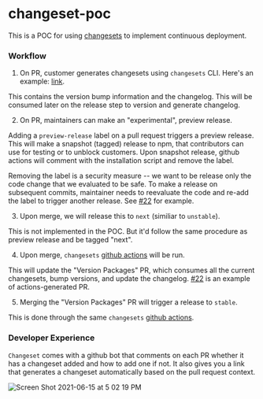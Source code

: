 # changeset-poc

This is a POC for using [changesets](https://github.com/atlassian/changesets) to implement continuous deployment.

### Workflow

1. On PR, customer generates changesets using `changesets` CLI. Here's an example: [link](https://github.com/wlee221/changeset-poc/blob/11ae4b446f5e860a128d9670669b594daa576e5c/.changeset/breezy-clouds-pump.md).

This contains the version bump information and the changelog. This will be consumed later on the release step to version and generate changelog.

2. On PR, maintainers can make an "experimental", preview release. 

Adding a `preview-release` label on a pull request triggers a preview release. This will make a snapshot (tagged) release to npm, that contributors can use for testing or to unblock customers. Upon snapshot release, github actions will comment with the installation script and remove the label. 

Removing the label is a security measure -- we want to be release only the code change that we evaluated to be safe. To make a release on subsequent commits, maintainer needs to reevaluate the code and re-add the label to trigger another release. See [#22](https://github.com/wlee221/changeset-poc/pull/22) for example.

3. Upon merge, we will release this to `next` (similiar to `unstable`). 

This is not implemented in the POC. But it'd follow the same procedure as preview release and be tagged "next".

4. Upon merge, `changesets` [github actions](https://github.com/changesets/action) will be run. 

This will update the "Version Packages" PR, which consumes all the current changesets, bump versions, and update the changelog. [#22](https://github.com/wlee221/changeset-poc/pull/22) is an example of actions-generated PR.

5. Merging the "Version Packages" PR will trigger a release to `stable`. 

This is done through the same `changesets` [github actions](https://github.com/changesets/action).

### Developer Experience

`Changeset` comes with a github bot that comments on each PR whether it has a changeset added and how to add one if not. It also gives you a link that generates a changeset automatically based on the pull request context.

![Screen Shot 2021-06-15 at 5 02 19 PM](https://user-images.githubusercontent.com/43682783/122138374-76e2ea00-cdfb-11eb-8d50-edd9f36a8e56.png)
